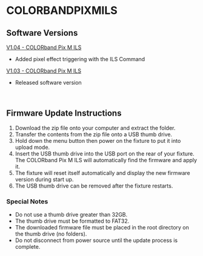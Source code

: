 # COLORBANDPIXMILS

## Software Versions

[V1.04 - COLORband Pix M ILS](https://github.com/Chauvet-DJ/COLORBANDPIXMILS/blob/f19b26213254cf3f106a9cd93e8c4f513b606c4f/firmware/V1.04_04-08-24.zip)
- Added pixel effect triggering with the ILS Command

[V1.03 - COLORband Pix M ILS](https://github.com/Chauvet-DJ/COLORBANDPIXMILS/blob/f19b26213254cf3f106a9cd93e8c4f513b606c4f/firmware/V1.03_03-28-23.zip)
- Released software version
  
&nbsp;  

## Firmware Update Instructions
1. Download the zip file onto your computer and extract the folder.
2. Transfer the contents from the zip file onto a USB thumb drive.
3. Hold down the menu button then power on the fixture to put it into upload mode.
4. Insert the USB thumb drive into the USB port on the rear of your fixture. The COLORband Pix M ILS will automatically find the firmware and apply it.
5. The fixture will reset itself automatically and display the new firmware version during start up.
6. The USB thumb drive can be removed after the fixture restarts.

### Special Notes
* Do not use a thumb drive greater than 32GB.
* The thumb drive must be formatted to FAT32.
* The downloaded firmware file must be placed in the root directory on the thumb drive (no folders).
* Do not disconnect from power source until the update process is complete.





